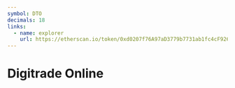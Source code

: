```yaml
---
symbol: DTO
decimals: 18
links:
  - name: explorer
    url: https://etherscan.io/token/0xd0207f76A97aD3779b7731ab1fc4cF926a508E87
---
```


# Digitrade Online
